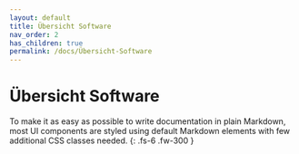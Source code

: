 ```yaml
---
layout: default
title: Übersicht Software
nav_order: 2
has_children: true
permalink: /docs/Übersicht-Software
---
```


# Übersicht Software

To make it as easy as possible to write documentation in plain Markdown, most UI components are styled using default Markdown elements with few additional CSS classes needed.
{: .fs-6 .fw-300 }
